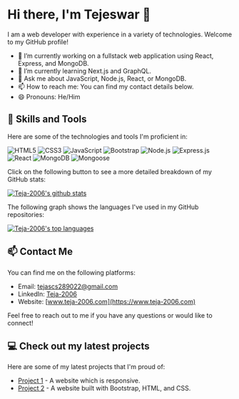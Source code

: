 
# Hi there, I'm Tejeswar 👋

I am a web developer with experience in a variety of technologies. Welcome to my GitHub profile! 

- 🔭 I’m currently working on a fullstack web application using React, Express, and MongoDB.
- 🌱 I’m currently learning Next.js and GraphQL.
- 💬 Ask me about JavaScript, Node.js, React, or MongoDB.
- 📫 How to reach me: You can find my contact details below.
- 😄 Pronouns: He/Him

## 🚀 Skills and Tools

Here are some of the technologies and tools I'm proficient in:

![HTML5](https://img.shields.io/badge/-HTML5-black?style=flat-square&logo=html5&logoColor=white)
![CSS3](https://img.shields.io/badge/-CSS3-black?style=flat-square&logo=css3)
![JavaScript](https://img.shields.io/badge/-JavaScript-black?style=flat-square&logo=javascript)
![Bootstrap](https://img.shields.io/badge/-Bootstrap-563D7C?style=flat-square&logo=bootstrap)
![Node.js](https://img.shields.io/badge/-Node.js-black?style=flat-square&logo=Node.js)
![Express.js](https://img.shields.io/badge/-Express.js-yellow?style=flat-square&logo=express&logoColor=black)
![React](https://img.shields.io/badge/-React-black?style=flat-square&logo=react)
![MongoDB](https://img.shields.io/badge/-MongoDB-black?style=flat-square&logo=mongodb)
![Mongoose](https://img.shields.io/badge/-Mongoose-black?style=flat-square&logo=mongoose)

Click on the following button to see a more detailed breakdown of my GitHub stats:

[![Teja-2006's github stats](https://github-readme-stats.vercel.app/api?username=Teja-2006&show_icons=true&theme=dark&count_private=true)](https://github.com/Teja-2006)

The following graph shows the languages I've used in my GitHub repositories:

[![Teja-2006's top languages](https://github-readme-stats.vercel.app/api/top-langs/?username=Teja-2006&theme=dark&layout=compact)](https://github.com/Teja-2006)

## 📫 Contact Me

You can find me on the following platforms:

- Email: tejascs289022@gmail.com
- LinkedIn: [Teja-2006]([https://www.linkedin.com/in/teja-2006/](https://www.linkedin.com/in/tejeswar-reddy-32ba23271/))
- Website: [www.teja-2006.com](https://www.teja-2006.com)

Feel free to reach out to me if you have any questions or would like to connect! 

## 💻 Check out my latest projects

Here are some of my latest projects that I'm proud of:

- [Project 1](https://github.com/Teja-2006/project1) - A website which is responsive.
- [Project 2](https://github.com/Teja-2006/project2) - A website built with Bootstrap, HTML, and CSS.

